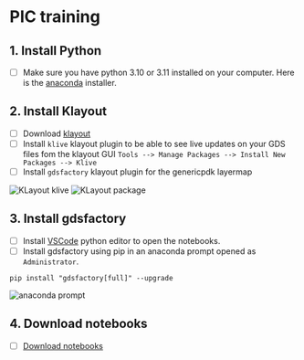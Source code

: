 # PIC training

## 1. Install Python

- [ ] Make sure you have python 3.10 or 3.11 installed on your computer. Here is the [anaconda](https://www.anaconda.com/download/) installer.

## 2. Install Klayout

- [ ] Download [klayout](https://www.klayout.de/build.html)
- [ ] Install `klive` klayout plugin to be able to see live updates on your GDS files fom the klayout GUI `Tools --> Manage Packages --> Install New Packages --> Klive`
- [ ] Install `gdsfactory` klayout plugin for the genericpdk layermap

![KLayout klive](https://i.imgur.com/IZWH6U0.png)
![KLayout package](https://i.imgur.com/AkfcCms.png)

## 3. Install gdsfactory

- [ ] Install [VSCode](https://code.visualstudio.com/) python editor to open the notebooks.
- [ ] Install gdsfactory using pip in an anaconda prompt opened as `Administrator`.

```
pip install "gdsfactory[full]" --upgrade
```
![anaconda prompt](https://i.imgur.com/eKk2bbs.png)

## 4. Download notebooks

- [ ] [Download notebooks](https://github.com/gdsfactory/vlcpic2023/archive/refs/heads/main.zip)
